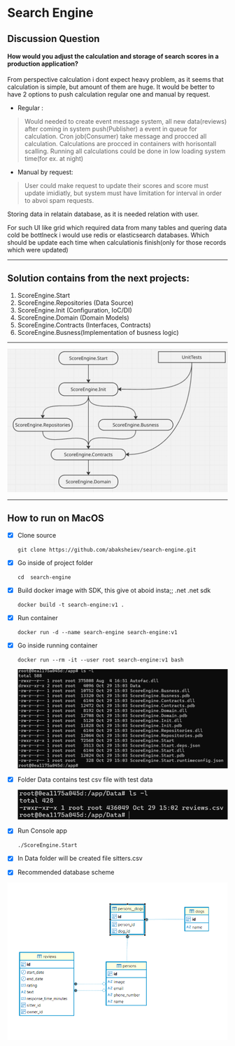 
# Search Engine
## Discussion Question
#### How would you adjust the calculation and storage of search scores in a production application?

From perspective calculation i dont expect heavy problem, as it seems that calculation is simple, but amount of them are huge. It would be better to have 2 options 
to push calculation regular one and manual by request.
- Regular :
> Would needed to create event message system, all new data(reviews) after coming in system push(Publisher) a event in queue for calculation. Cron job(Consumer) take message and procced all calculation. 
Calculations are procced in containers with horisontall scalling. Running all calculations could be done in low loading system time(for ex. at night)
- Manual by request: 
> User could make request to update their scores and score must update imidiatly, but system must have limitation for interval in order to abvoi spam requests.

Storing data in relatain database, as it is needed relation with user.

For such UI like grid which required data from many tables and quering data cold be bottlneck i would use redis or elasticsearch databases. Which should be update each time when calculationis finish(only for those records which were updated)

---
## Solution contains from the next projects:
<ol>
  <li>ScoreEngine.Start</li>
  <li>ScoreEngine.Repositories (Data Source)</li>
  <li>ScoreEngine.Init (Configuration, IoC/DI)</li>
  <li>ScoreEngine.Domain (Domain Models)</li>
  <li>ScoreEngine.Contracts (Interfaces, Contracts)</li>
  <li>ScoreEngine.Busness(Implementation of busness logic)</li>
</ol> 

---

![alt text](_content/appArch.png)

---

## How to run on MacOS

- [x] Clone source

  ``git clone https://github.com/abaksheiev/search-engine.git``
 
- [x] Go inside of project folder
  
  ``cd  search-engine``

- [x] Build docker image with SDK, this give ot aboid insta;; .net .net sdk
  
  ``docker build -t search-engine:v1 .``

- [x] Run container

    ``docker run -d --name search-engine search-engine:v1``

- [x] Go inside running container

    ``docker run --rm -it --user root search-engine:v1 bash``

    ![alt text](_content/filelist.png)

- [x] Folder Data contains test csv file with test data

    ![alt text](_content/DataContent_1.png)

- [x] Run Console app

    ``./ScoreEngine.Start``

- [x] In Data folder will be created file sitters.csv

- [x] Recommended database scheme

![alt text](_content/database.png)


